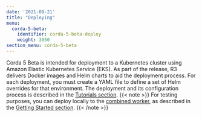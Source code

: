 ```yaml
---
date: '2021-09-21'
title: "Deploying"
menu:
  corda-5-beta:
    identifier: corda-5-beta-deploy
    weight: 3050
section_menu: corda-5-beta
---
```

Corda 5 Beta is intended for deployment to a Kubernetes cluster using Amazon Elastic Kubernetes Service (EKS).
As part of the release, R3 delivers Docker images and Helm charts to aid the deployment process.
For each deployment, you must create a YAML file to define a set of Helm overrides for that environment.
The deployment and its configuration process is described in the [Tutorials section](deployment-tutorials/deploy-corda-cluster.html).
{{< note >}}
For testing purposes, you can deploy locally to the [combined worker](../introduction/key-concpets.html#combined-worker), as described in the [Getting Started section](..developing/getting-started/running-your-first-cordapp/run-first-cordapp.html).
{{< /note >}}